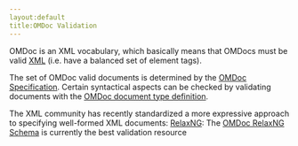```yaml
---
layout:default
title:OMDoc Validation
---
```

OMDoc is an XML vocabulary, which basically means that OMDocs must be valid [XML]("http://www.w3c.org/XML") (i.e. have a balanced set of element tags).

The set of OMDoc valid documents is determined by the [OMDoc Specification]("https://svn.omdoc.org/repos/omdoc/branches/omdoc-1.2/doc/spec/spec.pdf").  Certain syntactical aspects can be checked by validating documents with the [OMDoc document type definition]("https://svn.omdoc.org/repos/omdoc/branches/omdoc-1.2/dtd/").

The XML community has recently standardized a more expressive approach to specifying well-formed XML documents: [RelaxNG]("http://www.relaxng.org"): The [OMDoc RelaxNG Schema]("https://svn.omdoc.org/repos/omdoc/branches/omdoc-1.2/dtd/") is currently the best validation resource

